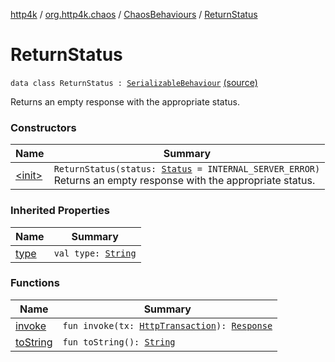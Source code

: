 [http4k](../../../index.md) / [org.http4k.chaos](../../index.md) / [ChaosBehaviours](../index.md) / [ReturnStatus](./index.md)

# ReturnStatus

`data class ReturnStatus : `[`SerializableBehaviour`](../../-serializable-behaviour/index.md) [(source)](https://github.com/http4k/http4k/blob/master/http4k-testing-chaos/src/main/kotlin/org/http4k/chaos/ChaosBehaviours.kt#L67)

Returns an empty response with the appropriate status.

### Constructors

| Name | Summary |
|---|---|
| [&lt;init&gt;](-init-.md) | `ReturnStatus(status: `[`Status`](../../../org.http4k.core/-status/index.md)` = INTERNAL_SERVER_ERROR)`<br>Returns an empty response with the appropriate status. |

### Inherited Properties

| Name | Summary |
|---|---|
| [type](../../-serializable-behaviour/type.md) | `val type: `[`String`](https://kotlinlang.org/api/latest/jvm/stdlib/kotlin/-string/index.html) |

### Functions

| Name | Summary |
|---|---|
| [invoke](invoke.md) | `fun invoke(tx: `[`HttpTransaction`](../../../org.http4k.core/-http-transaction/index.md)`): `[`Response`](../../../org.http4k.core/-response/index.md) |
| [toString](to-string.md) | `fun toString(): `[`String`](https://kotlinlang.org/api/latest/jvm/stdlib/kotlin/-string/index.html) |
